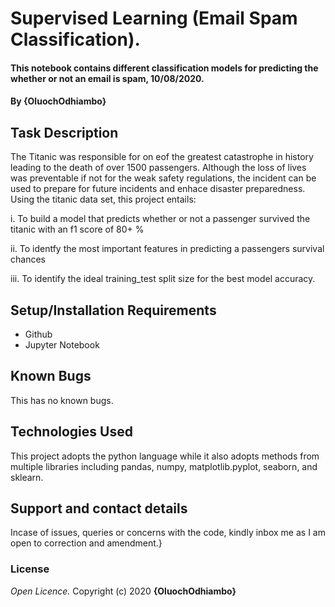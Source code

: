 # Supervised Learning (Email Spam Classification).
#### This notebook contains different classification models for predicting the whether or not an email is spam, 10/08/2020.
#### By **{OluochOdhiambo}**
## Task Description
The Titanic was responsible for on eof the greatest catastrophe in history leading to the death of over 1500 passengers. Although the loss of lives was preventable if not for the weak safety regulations, the incident can be used to prepare for future incidents and enhace disaster preparedness.
Using the titanic data set, this project entails:

i. To build a model that predicts whether or not a passenger survived the titanic with an f1 score of 80+ %

ii. To identfy the most important features in predicting a passengers survival chances

iii. To identify the ideal training_test split size for the best model accuracy.

## Setup/Installation Requirements
* Github
* Jupyter Notebook
## Known Bugs
This has no known bugs.
## Technologies Used
This project adopts the python language while it also adopts methods from multiple libraries including pandas, numpy, matplotlib.pyplot, seaborn, and sklearn.
## Support and contact details
Incase of issues, queries or concerns with the code, kindly inbox me as I am open to correction and amendment.}
### License
*Open Licence.*
Copyright (c) 2020 **{OluochOdhiambo}**
